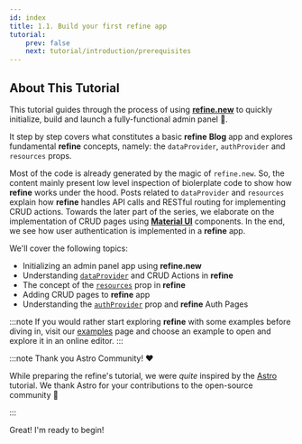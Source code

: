 ```yaml
---
id: index
title: 1.1. Build your first refine app
tutorial:
    prev: false
    next: tutorial/introduction/prerequisites
---
```


## About This Tutorial

This tutorial guides through the process of using [**refine.new**](https://refine.new) to quickly initialize, build and launch a fully-functional admin panel 🚀.

It step by step covers what constitutes a basic **refine** **Blog** app and explores fundamental **refine** concepts, namely: the `dataProvider`, `authProvider` and `resources` props.

Most of the code is already generated by the magic of `refine.new`. So, the content mainly present low level inspection of biolerplate code to show how **refine** works under the hood. Posts related to `dataProvider` and `resources` explain how **refine** handles API calls and RESTful routing for implementing CRUD actions. Towards the later part of the series, we elaborate on the implementation of CRUD pages using [**Material UI**](https://mui.com/material-ui/getting-started/overview/) components. In the end, we see how user authentication is implemented in a **refine** app.

We'll cover the following topics:

-   Initializing an admin panel app using **refine.new**
-   Understanding [`dataProvider`](/docs/api-reference/core/providers/data-provider/) and CRUD Actions in **refine**
-   The concept of the [`resources`](docs/api-reference/core/components/refine-config.md#resources) prop in **refine**
-   Adding CRUD pages to **refine** app
-   Understanding the [`authProvider`](/docs/api-reference/core/providers/auth-provider/) prop and **refine** Auth Pages

:::note
If you would rather start exploring **refine** with some examples before diving in, visit our [examples](/docs/examples/) page and choose an example to open and explore it in an online editor.
:::

:::note Thank you Astro Community! ❤️

While preparing the refine's tutorial, we were _quite_ inspired by the [Astro](https://astro.build/) tutorial. We thank Astro for your contributions to the open-source community 🎉

:::

<Checklist>

<ChecklistItem id="looks-great">
Great! I'm ready to begin!
</ChecklistItem>

</Checklist>
